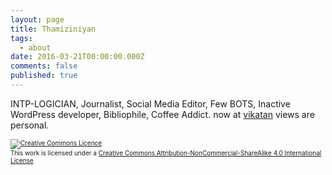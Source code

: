 ```yaml
---
layout: page
title: Thamiziniyan
tags:
  - about
date: 2016-03-21T00:00:00.000Z
comments: false
published: true
---
```

    

INTP-LOGICIAN, Journalist, Social Media Editor, Few BOTS, Inactive WordPress developer, Bibliophile, Coffee Addict. now at <a href="https:www.vikatan.com"> vikatan</a> views are personal.


<span style="font-size:10px;">
<a rel="license" href="http://creativecommons.org/licenses/by-nc-sa/4.0/"><img alt="Creative Commons Licence" style="border-width:0" src="https://i.creativecommons.org/l/by-nc-sa/4.0/88x31.png" /></a><br />This work is licensed under a <a rel="license" href="http://creativecommons.org/licenses/by-nc-sa/4.0/">Creative Commons Attribution-NonCommercial-ShareAlike 4.0 International License</a> </span>
